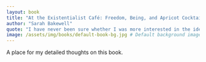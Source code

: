 ```yaml
---
layout: book
title: "At the Existentialist Café: Freedom, Being, and Apricot Cocktails"
author: "Sarah Bakewell"
quote: "I have never been sure whether I was more interested in the ideas of existentialism or the people who created them. This book is a wonderful blend of both."
image: /assets/img/books/default-book-bg.jpg # Default background image
---
```


A place for my detailed thoughts on this book.

